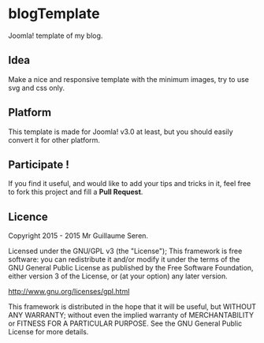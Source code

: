 blogTemplate
============

Joomla! template of my blog.

## Idea
Make a nice and responsive template with the minimum images,
try to use svg and css only.

## Platform
This template is made for Joomla! v3.0 at least,
but you should easily convert it for other platform.

## Participate !
If you find it useful, and would like to add your tips and tricks in it,
feel free to fork this project and fill a __Pull Request__.

## Licence
Copyright 2015 - 2015 Mr Guillaume Seren.

Licensed under the GNU/GPL v3 (the "License"); This framework is free software: you can redistribute it and/or modify it under the terms of the GNU General Public License as published by the Free Software Foundation, either version 3 of the License, or (at your option) any later version.

http://www.gnu.org/licenses/gpl.html

This framework is distributed in the hope that it will be useful, but WITHOUT ANY WARRANTY; without even the implied warranty of MERCHANTABILITY or FITNESS FOR A PARTICULAR PURPOSE. See the GNU General Public License for more details.
